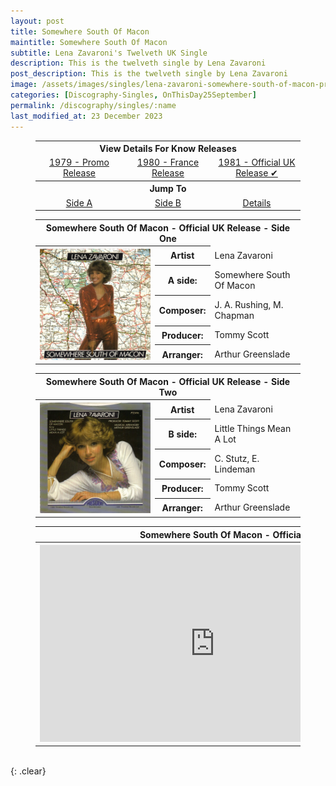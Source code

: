 ```yaml
---
layout: post
title: Somewhere South Of Macon
maintitle: Somewhere South Of Macon
subtitle: Lena Zavaroni's Twelveth UK Single
description: This is the twelveth single by Lena Zavaroni
post_description: This is the twelveth single by Lena Zavaroni
image: /assets/images/singles/lena-zavaroni-somewhere-south-of-macon-president.jpg
categories: [Discography-Singles, OnThisDay25September]
permalink: /discography/singles/:name
last_modified_at: 23 December 2023
---
```


<figure class="fig3">
<table style="text-align:center;">
<tr><th colspan="3">View Details For Know Releases</th></tr>
<tr><td style="width:33%;"><a href="/discography/singles/1979-11-09-somewhere-south-of-macon-promo">1979 - Promo Release</a></td><td style="width:34%;"><a href="/discography/singles/1980-somewhere-south-of-macon-france">1980 - France Release</a></td><td style="width:33%;"><a href="#Somewhere%20South%20Of%20Macon">1981 - Official UK Release &#x2714;</a></td></tr>
<tr><th colspan="3">Jump To</th></tr>
<tr><td style="width:20%;"><a href="#infobox1">Side A</a></td><td style="width:20%;"><a href="#infobox2">Side B</a></td><td style="width:20%;"><a href="#infobox3">Details</a></td></tr>
</table>
</figure>

<figure class="fig3">
<table>
<tr id="infobox1"><th colspan="3">Somewhere South Of Macon - Official UK Release - Side One</th></tr>
<tr>
<th style="width:45%; vertical-align:top;" rowspan="6" class="top"><a href="/assets/images/singles/lena-zavaroni-somewhere-south-of-macon-president.jpg"><img src="/assets/images/singles/lena-zavaroni-somewhere-south-of-macon-president.jpg" class="full-width zoom-in" /></a></th>
</tr>
<tr><th>Artist</th><td>Lena Zavaroni</td></tr>
<tr><th>A side:</th><td>Somewhere South Of Macon</td></tr>
<tr><th>Composer:</th><td>J. A. Rushing, M. Chapman</td></tr>
<tr><th>Producer:</th><td>Tommy Scott</td></tr>
<tr><th>Arranger:</th><td>Arthur Greenslade</td></tr>
</table>
</figure>

<figure class="fig3">
<table>
<tr id="infobox2"><th colspan="3">Somewhere South Of Macon - Official UK Release - Side Two</th></tr>
<tr>
<th style="width:45%; vertical-align:top;" rowspan="6" class="top"><a href="/assets/images/singles/lena-zavaroni-little-things-mean-a-lot-president.jpg"><img src="/assets/images/singles/lena-zavaroni-little-things-mean-a-lot-president.jpg" class="full-width zoom-in" /></a></th>
</tr>
<tr><th>Artist</th><td>Lena Zavaroni</td></tr>
<tr><th>B side:</th><td>Little Things Mean A Lot</td></tr>
<tr><th>Composer:</th><td>C. Stutz, E. Lindeman</td></tr>
<tr><th>Producer:</th><td>Tommy Scott</td></tr>
<tr><th>Arranger:</th><td>Arthur Greenslade</td></tr>
</table>
</figure>

<figure class="fig3">
<table>
<tr id="infobox3"><th colspan="3">Somewhere South Of Macon - Official UK Release - Details</th></tr>
<tr>
<th style="width:45%; vertical-align:top;" rowspan="6" class="top"><div class="responsive-video"><iframe width="560" height="315" src="https://www.youtube.com/embed/?playlist=TCVXkhEit7Y,DTELv6BR7TU" title="YouTube video player" frameborder="0" allow="accelerometer; autoplay; clipboard-write; encrypted-media; gyroscope; picture-in-picture" allowfullscreen></iframe></div></th>
</tr>
<tr><th>Label:</th><td>President - PTZ 496</td></tr>
<tr><th>Format:</th><td>7" Vinyl, 45 rpm Single</td></tr>
<tr><th>Country:</th><td>UK</td></tr>
<tr><th>Released:</th><td>25 September 1981</td></tr>
<tr><th>45Cat:</th><td><a class="external-link" href="http://www.45cat.com/record/pt496">pt496</a></td></tr>
</table>
</figure>

<br />{: .clear}

